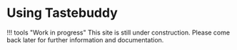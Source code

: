 # Using Tastebuddy

!!! tools "Work in progress"
    This site is still under construction. Please come back later for further
    information and documentation.
